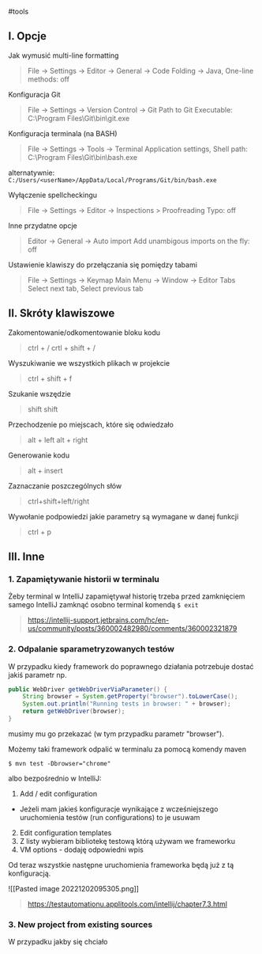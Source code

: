 #tools

## I. Opcje
Jak wymusić multi-line formatting
>File -> Settings -> Editor -> General -> Code Folding -> 
>Java,  One-line methods: off

Konfiguracja Git
>File -> Settings -> Version Control -> Git
>Path to Git Executable: C:\Program Files\Git\bin\git.exe

Konfiguracja terminala (na BASH)
>File -> Settings -> Tools -> Terminal
>Application settings, Shell path: C:\Program Files\Git\bin\bash.exe

alternatywnie: `C:/Users/<userName>/AppData/Local/Programs/Git/bin/bash.exe`

Wyłączenie spellcheckingu
>File -> Settings -> Editor -> Inspections > Proofreading 
>Typo: off

Inne przydatne opcje
>Editor -> General -> Auto import
>Add unambigous imports on the fly: off

Ustawienie klawiszy do przełączania się pomiędzy tabami
>File -> Settings -> Keymap
>Main Menu -> Window -> Editor Tabs
>Select next tab, Select previous tab

## II. Skróty klawiszowe

Zakomentowanie/odkomentowanie bloku kodu
>ctrl + /
>crtl + shift + /

Wyszukiwanie we wszystkich plikach w projekcie
>ctrl + shift + f

Szukanie wszędzie
>shift shift

Przechodzenie po miejscach, które się odwiedzało
>alt + left
>alt + right

Generowanie kodu
>alt + insert

Zaznaczanie poszczególnych słów
>ctrl+shift+left/right

Wywołanie podpowiedzi jakie parametry są wymagane w danej funkcji
> ctrl + p

## III. Inne

### 1. Zapamiętywanie historii w terminalu

Żeby terminal w IntelliJ zapamiętywał historię trzeba przed zamknięciem samego IntelliJ zamknąć osobno terminal komendą `$ exit`
>https://intellij-support.jetbrains.com/hc/en-us/community/posts/360002482980/comments/360002321879


### 2. Odpalanie sparametryzowanych testów

W przypadku kiedy framework do poprawnego działania potrzebuje dostać jakiś parametr np.
```java
public WebDriver getWebDriverViaParameter() {  
    String browser = System.getProperty("browser").toLowerCase();  
    System.out.println("Running tests in browser: " + browser);  
    return getWebDriver(browser);  
}
```
musimy mu go przekazać (w tym przypadku parametr "browser").

Możemy taki framework odpalić w terminalu za pomocą komendy maven
```
$ mvn test -Dbrowser="chrome"
```

albo bezpośrednio w IntelliJ:
1. Add / edit configuration
- Jeżeli mam jakieś konfiguracje wynikające z wcześniejszego uruchomienia testów (run configurations) to je usuwam
2. Edit configuration templates
3. Z listy wybieram bibliotekę testową którą używam we frameworku
4. VM options - dodaję odpowiedni wpis

Od teraz wszystkie następne uruchomienia frameworka będą już z tą konfiguracją.

![[Pasted image 20221202095305.png]]
> https://testautomationu.applitools.com/intellij/chapter7.3.html


### 3. New project from existing sources

W przypadku jakby się chciało
